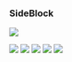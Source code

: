 ### SideBlock

![](https://mBurakKaya.github.io/SideBlock/images/logos/editormd-logo-180x180.png)

![](https://img.shields.io/github/stars/mBurakKaya/SideBlock.svg) ![](https://img.shields.io/github/forks/mBurakKaya/SideBlock.svg) ![](https://img.shields.io/github/tag/mBurakKaya/SideBlock.svg) ![](https://img.shields.io/github/release/mBurakKaya/SideBlock.svg) ![](https://img.shields.io/github/issues/mBurakKaya/SideBlock.svg)


